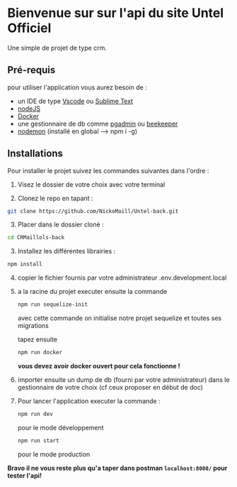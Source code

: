 # Bienvenue sur sur l'api du site Untel Officiel

Une simple de projet de type crm.

## Pré-requis

pour utiliser l'application vous aurez besoin de :

-   un IDE de type [Vscode](https://code-visualstudio-com.translate.goog/?_x_tr_sl=en&_x_tr_tl=fr&_x_tr_hl=fr&_x_tr_pto=sc) ou [Sublime Text](https://www.sublimetext.com/)
-   [nodeJS](https://nodejs.org/en/)
-   [Docker](https://www.docker.com/)
-   une gestionnaire de db comme [pgadmin](https://www.pgadmin.org/) ou [beekeeper](https://www.beekeeperstudio.io/)
-   [nodemon](https://www.npmjs.com/package/nodemon) (installé en global --> npm i -g)

## Installations

Pour installer le projet suivez les commandes suivantes dans l'ordre :

1. Visez le dossier de votre choix avec votre terminal

2. Clonez le repo en tapant :

```sh
git clone https://github.com/NickoMaill/Untel-back.git
```

3. Placer dans le dossier cloné :

```sh
cd CRMaillols-back
```

3. Installez les différentes librairies :

```sh
npm install
```

4. copier le fichier fournis par votre administrateur .env.development.local

5. a la racine du projet executer ensuite la commande

    ```sh
    npm run sequelize-init
    ```

    avec cette commande on initialise notre projet sequelize et toutes ses migrations

    tapez ensuite

    ```sh
    npm run docker
    ```

    **vous devez avoir docker ouvert pour cela fonctionne !**

6. importer ensuite un dump de db (fourni par votre administrateur) dans le gestionnaire de votre choix (cf ceux proposer en début de doc)
   
7. Pour lancer l'application executer la commande :

    ```sh
    npm run dev
    ```

    pour le mode développement

    ```sh
    npm run start
    ```
    pour le mode production

**Bravo il ne vous reste plus qu'a taper dans postman `localhost:8000/` pour tester l'api!**
